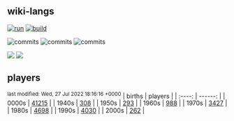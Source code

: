 ## wiki-langs
[![run](https://github.com/dreamerminsk/wiki-langs/actions/workflows/run.yml/badge.svg)](https://github.com/dreamerminsk/wiki-langs/actions/workflows/run.yml)
[![build](https://github.com/dreamerminsk/wiki-langs/actions/workflows/build.yml/badge.svg)](https://github.com/dreamerminsk/wiki-langs/actions/workflows/build.yml)

![commits](https://img.shields.io/github/commit-activity/y/dreamerminsk/wiki-langs)
![commits](https://img.shields.io/github/commit-activity/m/dreamerminsk/wiki-langs)
![commits](https://img.shields.io/github/commit-activity/w/dreamerminsk/wiki-langs)

![](https://img.shields.io/github/languages/code-size/dreamerminsk/wiki-langs)
![](https://img.shields.io/github/repo-size/dreamerminsk/wiki-langs)

## players
<sup>last modified: Wed, 27 Jul 2022 18:16:16 +0000</sup>
| births | players |
| :----: | ------: |
| 0000s | [41215](players/0000.births.csv) |
| 1940s | [308](players/1940.births.csv) |
| 1950s | [293](players/1950.births.csv) |
| 1960s | [988](players/1960.births.csv) |
| 1970s | [3427](players/1970.births.csv) |
| 1980s | [4698](players/1980.births.csv) |
| 1990s | [4030](players/1990.births.csv) |
| 2000s | [262](players/2000.births.csv) |

